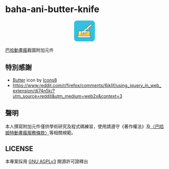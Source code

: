 # baha-ani-butter-knife

<p align="center"><img src="asset/icons8-butter-66.png" alt="logo" /></p>

[巴哈動畫瘋](https://ani.gamer.com.tw/)截圖附加元件

## 特別感謝
* <a target="_blank" href="https://icons8.com/icon/IfXJmG4pVtC9/butter">Butter</a> icon by <a target="_blank" href="https://icons8.com">Icons8</a>
* https://www.reddit.com/r/firefox/comments/6iklif/using_jquery_in_web_extension/dj74n5k/?utm_source=reddit&utm_medium=web2x&context=3

## 聲明
本人撰寫附加元件僅供學術研究及程式碼練習，使用請遵守《著作權法》及[〈巴哈姆特動畫瘋服務條款〉](https://ani.gamer.com.tw/animeRule.php)等相關規範。

## LICENSE
本專案採用 [GNU AGPLv3](LICENSE) 開源許可證釋出
